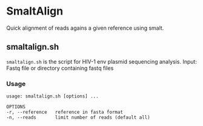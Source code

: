 # SmaltAlign
Quick alignment of reads agains a given reference using smalt.

## smaltalign.sh
`smaltalign.sh` is the script for HIV-1 env plasmid sequencing analysis.
Input: Fastq file or directory containing fastq files

### Usage
	usage: smaltalign.sh [options] ...
	
	OPTIONS
	-r, --reference   reference in fasta format
	-n, --reads       limit number of reads (default all)
